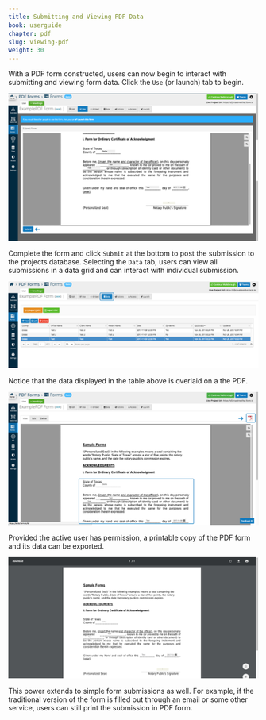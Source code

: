 ```yaml
---
title: Submitting and Viewing PDF Data
book: userguide
chapter: pdf
slug: viewing-pdf
weight: 30
---
```

With a PDF form constructed, users can now begin to interact with submitting and viewing form data. 
Click the ```Use``` (or launch) tab to begin.  

![](/assets/img/userguide/PDF-Viewing-1.png)
 
Complete the form and click ```Submit``` at the bottom to post the submission to the projects database.
Selecting the ```Data``` tab, users can view all submissions in a data grid and can interact with individual submission.

![](/assets/img/userguide/PDF-Viewing-2.png)

Notice that the data displayed in the table above is overlaid on a the PDF. 

![](/assets/img/userguide/PDF-Viewing-3.png)

Provided the active user has permission, a printable copy of the PDF form and its data can be exported.  

![](/assets/img/userguide/PDF-Viewing-4.png)

This power extends to simple form submissions as well. For example, if the traditional version of the form is filled out
through an email or some other service, users can still print the submission in PDF form. 
